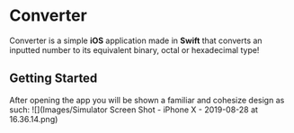 # Converter 

Converter is a simple **iOS** application made in **Swift** that converts an inputted number to its equivalent binary, octal or hexadecimal type!


## Getting Started

After opening the app you will be shown a familiar and cohesize design as such:
![](Images/Simulator Screen Shot - iPhone X - 2019-08-28 at 16.36.14.png)
